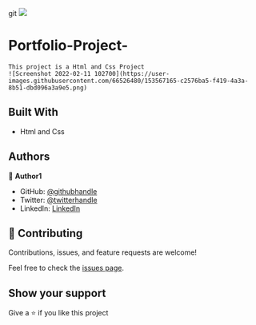 git ![](https://img.shields.io/badge/Microverse-blueviolet)

# Portfolio-Project-

    This project is a Html and Css Project
    ![Screenshot 2022-02-11 102700](https://user-images.githubusercontent.com/66526480/153567165-c2576ba5-f419-4a3a-8b51-dbd096a3a9e5.png)

## Built With

- Html and Css

## Authors

👤 **Author1**

- GitHub: [@githubhandle](https://github.com/AminaBuhari)
- Twitter: [@twitterhandle](https://twitter.com/AminaBuhari)
- LinkedIn: [LinkedIn](https://linkedin.com/in/AminaBuhari)

## 🤝 Contributing

Contributions, issues, and feature requests are welcome!

Feel free to check the [issues page](../../issues/).

## Show your support

Give a ⭐️ if you like this project
